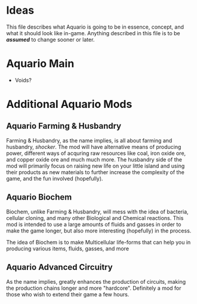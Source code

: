 # Ideas
This file describes what Aquario is going to be in essence, concept, and what it should look like in-game.
Anything described in this file is to be ***assumed*** to change sooner or later.

# Aquario Main
- Voids?

# Additional Aquario Mods
## Aquario Farming & Husbandry
Farming & Husbandry, as the name implies, is all about farming and husbandry, *shocker*. The mod will have alternative means of producing power, different ways of acquring raw resources like coal, iron oxide ore, and copper oxide ore and much much more. The husbandry side of the mod will primarily focus on raising new life on your little island and using their products as new materials to further increase the complexity of the game, and the fun involved (hopefully).

## Aquario Biochem
Biochem, unlike Farming & Husbandry, will mess with the idea of bacteria, cellular cloning, and many other Biological and Chemical reactions. This mod is intended to use a large amounts of fluids and gasses in order to make the game longer, but also more interesting (hopefully) in the process.

The idea of Biochem is to make Multicellular life-forms that can help you in producing various items, fluids, gasses, and more

## Aquario Advanced Circuitry
As the name implies, greatly enhances the production of circuits, making the production chains longer and more "hardcore". Definitely a mod for those who wish to extend their game a few hours.
